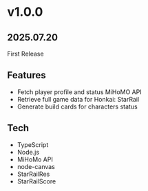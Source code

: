 # v1.0.0
## 2025.07.20
First Release

## Features
- Fetch player profile and status MiHoMO API
- Retrieve full game data for Honkai: StarRail
- Generate build cards for characters status

## Tech
- TypeScript
- Node.js
- MiHoMo API
- node-canvas
- StarRailRes
- StarRailScore
